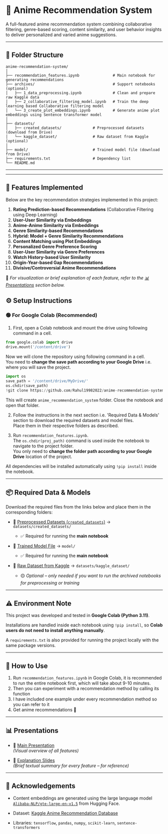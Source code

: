 # 🎌 Anime Recommendation System

A full-featured anime recommendation system combining collaborative filtering, genre-based scoring, content similarity, and user behavior insights to deliver personalized and varied anime suggestions.

---

## 📂 Folder Structure

```
anime-recommendation-system/
│
├── recommendation_features.ipynb               # Main notebook for generating recommendations
├── archives/                                   # Support notebooks (optional)
│   ├── 1_data_preprocessing.ipynb              # Clean and prepare raw Kaggle data
│   ├── 2_collaborative_filtering_model.ipynb   # Train the deep learning based Collaborative filtering model
│   └── 3_create_plot_embeddings.ipynb          # Generate anime plot embeddings using Sentence transformer model
│
├── datasets/
│   ├── created_datasets/              # Preprocessed datasets (download from Drive)
│   └── kaggle_dataset/                # Raw dataset from Kaggle (optional)
│
├── model/                             # Trained model file (download from Drive)
├── requirements.txt                   # Dependency list
└── README.md
```
---


---

## 🚀 Features Implemented

Below are the key recommendation strategies implemented in this project:

1. **Rating Prediction-based Recommendations** (Collaborative Filtering using Deep Learning)
2. **User-User Similarity via Embeddings**
3. **Anime-Anime Similarity via Embeddings**
4. **Genre Similarity-based Recommendations**
5. **Hybrid: Model + Genre Similarity Recommendations**
6. **Content Matching using Plot Embeddings**
7. **Personalized Genre Preference Scoring**
8. **User-User Similarity via Genre Preferences**
9. **Watch History-based User Similarity**
10. **Origin-Year-based Gap Recommendations**
11. **Divisive/Controversial Anime Recommendations**

📌 *For visualization or brief explanation of each feature, refer to the [📊 Presentations](#-presentations) section below.*


## ⚙️ Setup Instructions

### 🟢 For Google Colab (Recommended)

1. First, open a Colab notebook and mount the drive using following command in a cell.

```python
from google.colab import drive
drive.mount('/content/drive')
```
   Now we will clone the repository using following command in a cell.  
   You need to **change the save path according to your Google Drive** i.e. where you will save the project.  
 
```python
import os  
save_path = '/content/drive/MyDrive/'
os.chdir(save_path)
!git clone https://github.com/Rahul19982022/anime-recommendation-system-exp.git
```

This will create `anime_recommendation_system` folder. Close the notebook and open that folder.

2. Follow the instructions in the next section i.e. 'Required Data & Models' section to download the required datasets and model files.  
   Place them in their respective folders as described.

3. Run `recommendation_features.ipynb`.  
   The `os.chdir(proj_path)` command is used inside the notebook to navigate to the project folder.  
   You only need to **change the folder path according to your Google Drive** location of the project.

All dependencies will be installed automatically using `!pip install` inside the notebook.

---

## 📦 Required Data & Models

Download the required files from the links below and place them in the corresponding folders:

- 📁 [Preprocessed Datasets (`created_datasets`)](https://drive.google.com/drive/folders/1_bVHyoS_7fgeE5EvjHh4aUqIxiIdcJrs?usp=sharing) → `datasets/created_datasets/`  
  - ✅ Required for running the **main notebook**

- 📁 [Trained Model File](https://drive.google.com/file/d/1dbSTKyevwdZk-SEpiOmMD8EbfDoz-RrV/view?usp=sharing) → `model/`  
  - ✅ Required for running the **main notebook**

- 📁 [Raw Dataset from Kaggle](https://www.kaggle.com/datasets/hernan4444/anime-recommendation-database-2020) → `datasets/kaggle_dataset/`  
  - 🟡 *Optional – only needed if you want to run the archived notebooks for preprocessing or training*

---

## ⚠️ Environment Note

This project was developed and tested in **Google Colab (Python 3.11)**.

Installations are handled inside each notebook using `!pip install`, so **Colab users do not need to install anything manually**.

A `requirements.txt` is also provided for running the project locally with the same package versions.

---

## 📓 How to Use

1. Run `recommendation_features.ipynb` in Google Colab, it is recommended to run the entire notebook first, which will take about 9-10 minutes.
2. Then you can experiment with a recommendation method by calling its function 
3. I have included one example under every recommendation method so you can refer to it
4. Get anime recommendations 🎉

---

## 📊 Presentations

- 📑 [Main Presentation](https://docs.google.com/presentation/d/1qagcPzebKpr_LADMoHzZHwbdMbKxJqcA2sNKGam1iDU/edit?usp=sharing)  
  *(Visual overview of all features)*

- 📘 [Explanation Slides](https://docs.google.com/presentation/d/1_etxR5wh607hY8e4ZFN_ceOlVaMKY3XR0BkdPfJTEGA/edit?usp=drive_link)  
  *(Brief textual summary for every feature – for reference)*

---

## 🙌 Acknowledgements
- Content embeddings are generated using the large language model [`Alibaba-NLP/gte-large-en-v1.5`](https://huggingface.co/Alibaba-NLP/gte-large-en-v1.5) from Hugging Face.

- Dataset: [Kaggle Anime Recommendation Database](https://www.kaggle.com/datasets/hernan4444/anime-recommendation-database-2020)  
- Libraries: `tensorflow`, `pandas`, `numpy`, `scikit-learn`, `sentence-transformers`